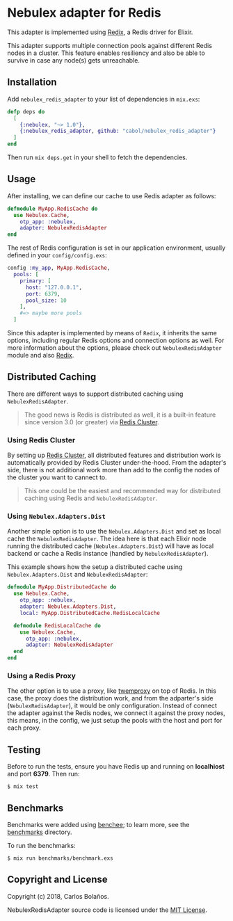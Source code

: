 # Nebulex adapter for Redis

This adapter is implemented using [Redix](https://github.com/whatyouhide/redix),
a Redis driver for Elixir.

This adapter supports multiple connection pools against different Redis nodes
in a cluster. This feature enables resiliency and also be able to survive
in case any node(s) gets unreachable.

## Installation

Add `nebulex_redis_adapter` to your list of dependencies in `mix.exs`:

```elixir
defp deps do
  [
    {:nebulex, "~> 1.0"},
    {:nebulex_redis_adapter, github: "cabol/nebulex_redis_adapter"}
  ]
end
```

Then run `mix deps.get` in your shell to fetch the dependencies.

## Usage

After installing, we can define our cache to use Redis adapter as follows:

```elixir
defmodule MyApp.RedisCache do
  use Nebulex.Cache,
    otp_app: :nebulex,
    adapter: NebulexRedisAdapter
end
```

The rest of Redis configuration is set in our application environment, usually
defined in your `config/config.exs`:

```elixir
config :my_app, MyApp.RedisCache,
  pools: [
    primary: [
      host: "127.0.0.1",
      port: 6379,
      pool_size: 10
    ],
    #=> maybe more pools
  ]
```

Since this adapter is implemented by means of `Redix`, it inherits the same
options, including regular Redis options and connection options as well. For
more information about the options, please check out `NebulexRedisAdapter`
module and also [Redix](https://github.com/whatyouhide/redix).

## Distributed Caching

There are different ways to support distributed caching using
`NebulexRedisAdapter`.

> The good news is Redis is distributed as well, it is a built-in feature since
  version 3.0 (or greater) via [Redis Cluster](https://redis.io/topics/cluster-tutorial).

### Using Redis Cluster

By setting up [Redis Cluster](https://redis.io/topics/cluster-tutorial), all
distributed features and distribution work is automatically provided by Redis
Cluster under-the-hood. From the adapter's side, there is not additional work
more than add to the config the nodes of the cluster you want to cannect to.

> This one could be the easiest and recommended way for distributed caching
  using Redis and `NebulexRedisAdapter`.

### Using `Nebulex.Adapters.Dist`

Another simple option is to use the `Nebulex.Adapters.Dist` and set as local
cache the `NebulexRedisAdapter`. The idea here is that each Elixir node running
the distributed cache (`Nebulex.Adapters.Dist`) will have as local backend or
cache a Redis instance (handled by `NebulexRedisAdapter`).


This example shows how the setup a distributed cache using
`Nebulex.Adapters.Dist` and `NebulexRedisAdapter`:

```elixir
defmodule MyApp.DistributedCache do
  use Nebulex.Cache,
    otp_app: :nebulex,
    adapter: Nebulex.Adapters.Dist,
    local: MyApp.DistributedCache.RedisLocalCache

  defmodule RedisLocalCache do
    use Nebulex.Cache,
      otp_app: :nebulex,
      adapter: NebulexRedisAdapter
  end
end
```

### Using a Redis Proxy

The other option is to use a proxy, like [twemproxy](https://github.com/twitter/twemproxy)
on top of Redis. In this case, the proxy does the distribution work, and from
the adparter's side (`NebulexRedisAdapter`), it would be only configuration.
Instead of connect the adapter against the Redis nodes, we connect it against
the proxy nodes, this means, in the config, we just setup the pools with the
host and port for each proxy.

## Testing

Before to run the tests, ensure you have Redis up and running on **localhiost**
and port **6379**. Then run:

```
$ mix test
```

## Benchmarks

Benchmarks were added using [benchee](https://github.com/PragTob/benchee);
to learn more, see the [benchmarks](./benchmarks) directory.

To run the benchmarks:

```
$ mix run benchmarks/benchmark.exs
```

## Copyright and License

Copyright (c) 2018, Carlos Bolaños.

NebulexRedisAdapter source code is licensed under the [MIT License](LICENSE).
